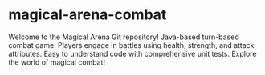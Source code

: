 # magical-arena-combat
Welcome to the Magical Arena Git repository! Java-based turn-based combat game. Players engage in battles using health, strength, and attack attributes. Easy to understand code with comprehensive unit tests. Explore the world of magical combat!
